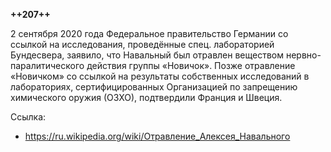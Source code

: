 **++207++**

2 сентября 2020 года Федеральное правительство Германии со ссылкой на исследования, проведённые спец. лабораторией Бундесвера, заявило, что Навальный был отравлен веществом нервно-паралитического действия группы «Новичок». Позже отравление «Новичком» со ссылкой на результаты собственных исследований в лабораториях, сертифицированных Организацией по запрещению химического оружия (ОЗХО), подтвердили Франция и Швеция.

Ссылка:
- https://ru.wikipedia.org/wiki/Отравление_Алексея_Навального